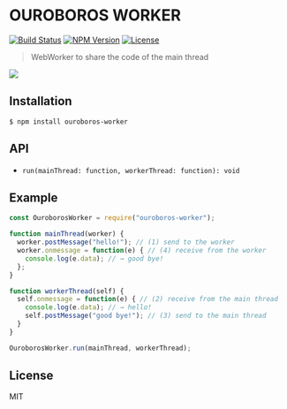 # OUROBOROS WORKER
[![Build Status](http://img.shields.io/travis/mohayonao/ouroboros-worker.svg?style=flat-square)](https://travis-ci.org/mohayonao/ouroboros-worker)
[![NPM Version](http://img.shields.io/npm/v/ouroboros-worker.svg?style=flat-square)](https://www.npmjs.org/package/ouroboros-worker)
[![License](http://img.shields.io/badge/license-MIT-brightgreen.svg?style=flat-square)](http://mohayonao.mit-license.org/)

> WebWorker to share the code of the main thread

![](https://raw.githubusercontent.com/wiki/mohayonao/ouroboros-worker/images/ouroboros.png)

## Installation

```
$ npm install ouroboros-worker
```

## API
- `run(mainThread: function, workerThread: function): void`

## Example

```js
const OuroborosWorker = require("ouroboros-worker");

function mainThread(worker) {
  worker.postMessage("hello!"); // (1) send to the worker
  worker.onmessage = function(e) { // (4) receive from the worker
    console.log(e.data); // → good bye!    
  };
}

function workerThread(self) {
  self.onmessage = function(e) { // (2) receive from the main thread
    console.log(e.data); // → hello!
    self.postMessage("good bye!"); // (3) send to the main thread
  }
}

OuroborosWorker.run(mainThread, workerThread);
```

## License

MIT
